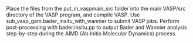 Place the files from the put_in_vaspmain_src folder into the main VASP/src directory of the VASP program, and compile VASP. Use sub_vasp_gam.bader_insitu_with_wannier to submit VASP jobs. Perform post-processing with bader.insitu.pp to output Bader and Wannier analysis step-by-step during the AIMD (Ab Initio Molecular Dynamics) process.
